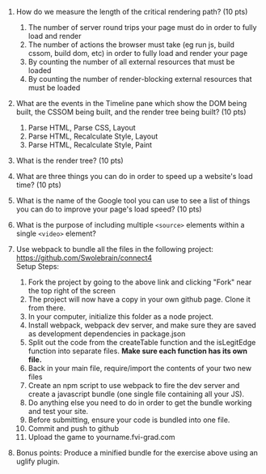 1. How do we measure the length of the critical rendering path? (10 pts)  
    1. The number of server round trips your page must do in order to fully load and render  
    2. The number of actions the browser must take (eg run js, build cssom, build dom, etc) in order to fully load and render your page  
    3. By counting the number of all external resources that must be loaded  
    4. By counting the number of render-blocking external resources that must be loaded  

2. What are the events in the Timeline pane which show the DOM being built, the CSSOM being built, and the render tree being built? (10 pts)  
    1. Parse HTML, Parse CSS, Layout  
    2. Parse HTML, Recalculate Style, Layout  
    3. Parse HTML, Recalculate Style, Paint  

3. What is the render tree? (10 pts)

4. What are three things you can do in order to speed up a website's load time? (10 pts)  

5. What is the name of the Google tool you can use to see a list of things you can do to improve your page's load speed? (10 pts)  

6. What is the purpose of including multiple `<source>` elements within a single `<video>` element?

7. Use webpack to bundle all the files in the following project: https://github.com/Swolebrain/connect4  
  Setup Steps:
    1. Fork the project by going to the above link and clicking "Fork" near the top right of the screen
    2. The project will now have a copy in your own github page. Clone it from there.
    3. In your computer, initialize this folder as a node project.
    4. Install webpack, webpack dev server, and make sure they are saved as development dependencies in package.json
    5. Split out the code from the createTable function and the isLegitEdge function into separate files. **Make sure each function has its own file.**
    6. Back in your main file, require/import the contents of your two new files
    7. Create an npm script to use webpack to fire the dev server and create a javascript bundle (one single file containing all your JS).
    8. Do anything else you need to do in order to get the bundle working and test your site.
    9. Before submitting, ensure your code is bundled into one file.
    10. Commit and push to github
    11. Upload the game to yourname.fvi-grad.com

8. Bonus points: Produce a minified bundle for the exercise above using an uglify plugin.

